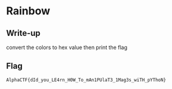 # Rainbow
## Write-up

convert the colors to hex value then print the flag 

## Flag

`AlphaCTF{dId_you_LE4rn_H0W_To_mAn1PUlaT3_1Mag3s_wiTH_pYThoN}`
